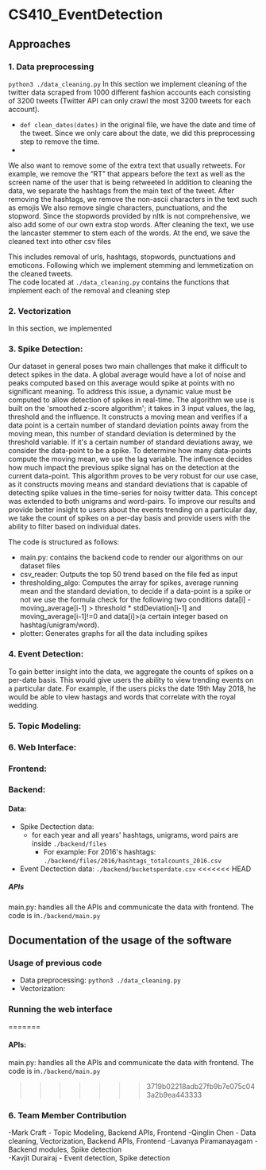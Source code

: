 # CS410_EventDetection
## Approaches
### 1. Data preprocessing 
```python3 ./data_cleaning.py```
In this section we implement cleaning of the twitter data scraped from 1000 different fashion accounts each consisting of 3200 tweets (Twitter API can only crawl the most 3200 tweets for each account). 
- ```def clean_dates(dates)``` in the original file, we have the date and time of the tweet. Since we only care about the date, we did this preprocessing step to remove the time.
- 
We also want to remove some of the extra text that usually   retweets.  For example, we remove the “RT” that appears before the text as well as the screen name of the user that is being retweeted
In addition to cleaning the data, we separate the hashtags from the main text of the tweet.
After removing the hashtags, we remove the non-ascii characters in the text such as emojis
We also remove single characters, punctuations, and the stopword.  Since the stopwords provided by nltk is not comprehensive, we also add some of our own extra stop words.
After cleaning the text, we use the lancaster stemmer to stem each of the words.
At the end, we save the cleaned text into other csv files


This includes removal of urls, hashtags, stopwords, punctuations and emoticons. Following which we implement stemming and lemmetization on the cleaned tweets.   
The code located at ```./data_cleaning.py``` contains the functions that implement each of the removal and cleaning step 


### 2. Vectorization
In this section, we implemented 

<!-- ## The first step of data preparation
### data_cleaning.py: 
####> remove urls, hashtags, stopwords, punctuation. 
####> lemmetize and stem each word
###  -->

### 3. Spike Detection:
Our dataset in general poses two main challenges that make it difficult to detect spikes in the data. A global average would have a lot of noise and peaks computed based on this average would spike at points with no significant meaning. To address this issue, a dynamic value must be computed to allow detection of spikes in real-time. The algorithm we use is built on the 'smoothed z-score algorithm'; it takes in 3 input values, the lag, threshold and the influence. It constructs a moving mean and verifies if a data point is a certain number of standard deviation points away from the moving mean, this number of standard deviation is determined by the threshold variable. If it's a certain number of standard deviations away, we consider the data-point to be a spike. To determine how many data-points compute the moving mean, we use the lag variable. The influence decides how much impact the previous spike signal has on the detection at the current data-point. This algorithm proves to be very robust for our use case, as it constructs moving means and standard deviations that is capable of detecting spike values in the time-series for noisy twitter data. 
This concept was extended to both unigrams and word-pairs. To improve our results and provide better insight to users about the events trending on a particular day, we take the count of spikes on a per-day basis and provide users with the ability to filter based on individual dates. 

The code is structured as follows: 
- main.py: contains the backend code to render our algorithms on our dataset files
- csv_reader: Outputs the top 50 trend based on the file fed as input 
- thresholding_algo: Computes the array for spikes, average running mean and the standard deviation, to decide if a data-point is a spike or not we use the formula check for the following two conditions data[i] - moving_average[i-1] > threshold * stdDeviation[i-1] and moving_average[i-1]!=0 and data[i]>(a certain integer based on hashtag/unigram/word). 
- plotter: Generates graphs for all the data including spikes


### 4. Event Detection:  
To gain better insight into the data, we aggregate the counts of spikes on a per-date basis. This would give users the ability to view trending events on a particular date. For example, if the users picks the date 19th May 2018, he would be able to view hastags and words that correlate with the royal wedding.  



### 5. Topic Modeling: 


### 6. Web Interface:

### Frontend:


### Backend:

#### Data:
- Spike Dectection data:
  - for each year and all years' hashtags, unigrams, word pairs are inside
    ```./backend/files```
    - For example: For 2016's hashtags:
      ```./backend/files/2016/hashtags_totalcounts_2016.csv```
- Event Dectection data:
  ```./backend/bucketsperdate.csv```
<<<<<<< HEAD

##### APIs
main.py: handles all the APIs and communicate the data with frontend. The code is in```./backend/main.py```


##  Documentation of the usage of the software

### Usage of previous code
- Data preprocessing: ```python3 ./data_cleaning.py```
- Vectorization:  

### Running the web interface



=======

#### APIs: 
main.py: handles all the APIs and communicate the data with frontend. The code is in```./backend/main.py``` 
>>>>>>> 3719b02218adb27fb9b7e075c043a2b9ea443333



### 6. Team Member Contribution
-Mark Craft -  Topic Modeling,  Backend APIs, Frontend
-Qinglin Chen -  Data cleaning, Vectorization, Backend APIs, Frontend
-Lavanya Piramanayagam - Backend modules, Spike detection  
-Kavjit Durairaj - Event detection, Spike detection  
